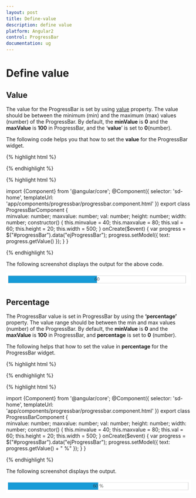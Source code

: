 ```yaml
---
layout: post
title: Define-value
description: define value
platform: Angular2
control: ProgressBar
documentation: ug
---
```


# Define value

## Value

The value for the ProgressBar is set by using [value](https://help.syncfusion.com/api/js/ejprogressbar#members:value) property. The value should be between the minimum (min) and the maximum (max) values (number) of the ProgressBar. By default, the **minValue** is **0** and the **maxValue** is **100** in ProgressBar, and the ‘**value**’ is set to **0**(number).

The following code helps you that how to set the **value** for the ProgressBar widget.

{% highlight html %}

<div class="control">
    <ej-progressbar id="progressBar" [minValue]="minvalue" [maxValue]="maxvalue" [value]="val" [height]="height" [width]="width" (create)="onCreate($event)"></ej-progressbar>  
</div>

{% endhighlight %}

{% highlight html %}

import {Component} from '@angular/core';
@Component({
selector: 'sd-home',
templateUrl: 'app/components/progressbar/progressbar.component.html'
})
export class ProgressBarComponent {  
    minvalue: number;
    maxvalue: number;
    val: number;
    height: number;
    width: number;
    constructor() {
        this.minvalue = 40;
        this.maxvalue = 80;
        this.val = 60;
        this.height = 20;
        this.width = 500;
    }
    onCreate($event) {
        var progress = $("#progressBar").data("ejProgressBar");
        progress.setModel({ text: progress.getValue() });
    }
}

{% endhighlight %}

The following screenshot displays the output for the above code.

![](Define-value_images/Define-value_img1.png) 

##  Percentage

The ProgressBar value is set in ProgressBar by using the **‘percentage’** property. The value range should be between the min and max values (number) of the ProgressBar. By default, the **minValue** is **0** and the **maxValue** is **100** in ProgressBar, and **percentage** is set to **0** (number).

The following helps that how to set the value in **percentage** for the ProgressBar widget. 

{% highlight html %}

<div class="control">
    <ej-progressbar id="progressBar" [minValue]="minvalue" [maxValue]="maxvalue" [value]="val" [height]="height" [width]="width" (create)="onCreate($event)"></ej-progressbar>  
</div>

{% endhighlight %}

{% highlight html %}

import {Component} from '@angular/core';
@Component({
selector: 'sd-home',
templateUrl: 'app/components/progressbar/progressbar.component.html'
})
export class ProgressBarComponent {  
    minvalue: number;
    maxvalue: number;
    val: number;
    height: number;
    width: number;
    constructor() {
        this.minvalue = 40;
        this.maxvalue = 80;
        this.val = 60;
        this.height = 20;
        this.width = 500;
    }
    onCreate($event) {
        var progress = $("#progressBar").data("ejProgressBar");
        progress.setModel({ text: progress.getValue() + " %" });
    }
}

{% endhighlight %}

The following screenshot displays the output.

![](Define-value_images/Define-value_img2.png)